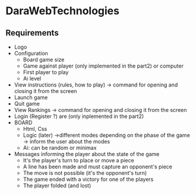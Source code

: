 # DaraWebTechnologies

## Requirements
- Logo
- Configuration
  - Board game size
  - Game against player (only implemented in the part2) or computer
  - First player to play
  - Ai level
- View instructions (rules, how to play) -> command for opening and closing it from the screen
- Launch game 
- Quit game
- View Rankings -> command for opening and closing it from the screen
- Login (Register ?) are (only inplemented in the part2)
- BOARD
  - Html, Css
  - Logic (later) ->different modes depending on the phase of the game -> inform the user about the modes
  - Ai: can be random or minimax
- Messages informing the player about the state of the game
  - It's the player's turn to place or move a piece
  - A line has been made and must capture an opponent's piece
  - The move is not possible (it's the opponent's turn)
  - The game ended with a victory for one of the players
  - The player folded (and lost)
  
